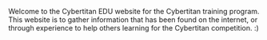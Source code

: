 Welcome to the Cybertitan EDU website for the Cybertitan training program. This website is to gather information that has been found on the internet, or through experience to help others learning for the Cybertitan competition. :)
